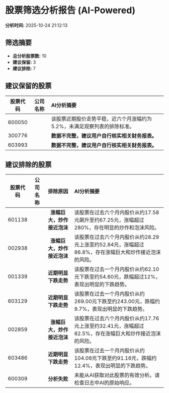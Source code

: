 # 股票筛选分析报告 (AI-Powered)

**分析时间:** 2025-10-24 21:12:13

## 筛选摘要

- **总分析股票数:** 10
- **建议保留:** 3
- **建议排除:** 7

## 建议保留的股票

| 股票代码 | 公司名称 | AI分析摘要 |
|:---:|:---:|:---|
| 600050 |  | 该股票近期股价走势平稳，近六个月涨幅约为5.2%，未满足观察列表的排除标准。 |
| 300776 |  | **数据不完整，建议用户自行核实相关财务报表。** |
| 603993 |  | **数据不完整，建议用户自行核实相关财务报表。** |

## 建议排除的股票

| 股票代码 | 公司名称 | 排除原因 | AI分析摘要 |
|:---:|:---:|:---:|:---|
| 601138 |  | **涨幅巨大，炒作接近泡沫** | 该股票在过去六个月内股价从约17.58元飙升至约67.25元，涨幅超过280%，存在明显的炒作和泡沫风险。 |
| 002938 |  | **涨幅巨大，炒作接近泡沫** | 该股票在过去六个月内股价从约28.29元上涨至约52.84元，涨幅超过86.8%，存在涨幅巨大和炒作接近泡沫的风险。 |
| 001339 |  | **近期明显下跌走势** | 该股票在过去一个月内股价从约62.10元下跌至约54.60元，跌幅超过12%，表现出明显的下跌趋势。 |
| 603129 |  | **近期明显下跌走势** | 该股票在过去一个月内股价从约269.00元下跌至约243.00元，跌幅约9.7%，表现出明显的下跌趋势。 |
| 002859 |  | **涨幅巨大，炒作接近泡沫** | 该股票在过去六个月内股价从约17.76元上涨至约32.41元，涨幅超过82.5%，存在涨幅巨大和炒作接近泡沫的风险。 |
| 603486 |  | **近期明显下跌走势** | 该股票在过去一个月内股价从约104.08元下跌至约91.16元，跌幅约12.4%，表现出明显的下跌趋势。 |
| 600309 |  | **分析失败** | 未能从AI获取对此股票的有效分析。请检查日志中AI的原始响应。 |
